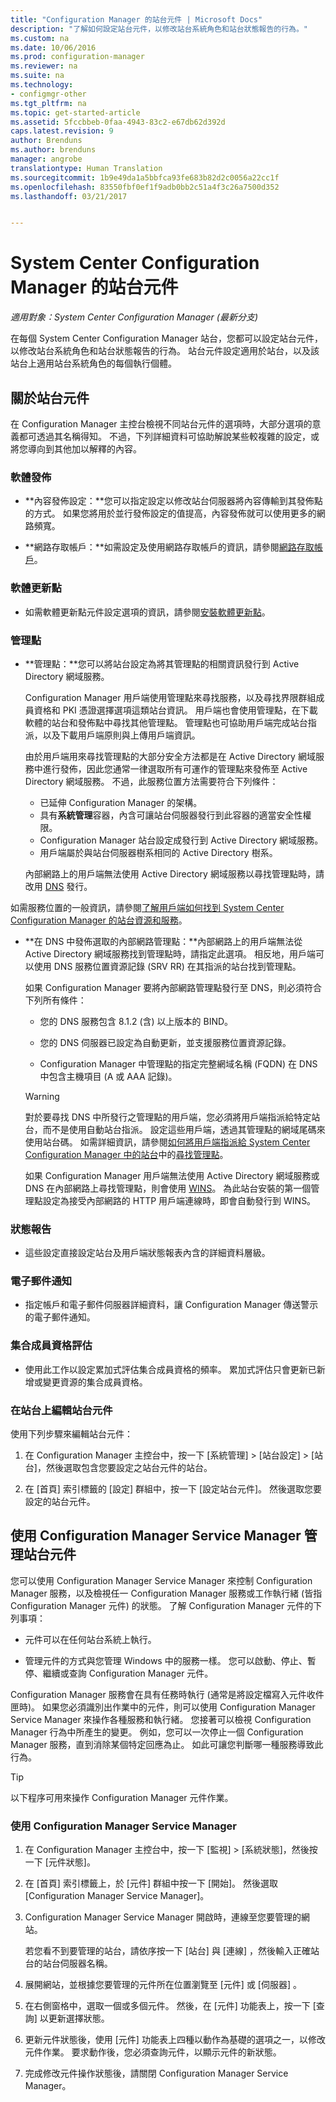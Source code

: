 ```yaml
---
title: "Configuration Manager 的站台元件 | Microsoft Docs"
description: "了解如何設定站台元件，以修改站台系統角色和站台狀態報告的行為。"
ms.custom: na
ms.date: 10/06/2016
ms.prod: configuration-manager
ms.reviewer: na
ms.suite: na
ms.technology:
- configmgr-other
ms.tgt_pltfrm: na
ms.topic: get-started-article
ms.assetid: 5fccbbeb-0faa-4943-83c2-e67db62d392d
caps.latest.revision: 9
author: Brenduns
ms.author: brenduns
manager: angrobe
translationtype: Human Translation
ms.sourcegitcommit: 1b9e49da1a5bbfca93fe683b82d2c0056a22cc1f
ms.openlocfilehash: 83550fbf0ef1f9adb0bb2c51a4f3c26a7500d352
ms.lasthandoff: 03/21/2017


---
```

# <a name="site-components-for-system-center-configuration-manager"></a>System Center Configuration Manager 的站台元件

*適用對象：System Center Configuration Manager (最新分支)*

在每個 System Center Configuration Manager 站台，您都可以設定站台元件，以修改站台系統角色和站台狀態報告的行為。 站台元件設定適用於站台，以及該站台上適用站台系統角色的每個執行個體。  

## <a name="about-site-components"></a>關於站台元件  
 在 Configuration Manager 主控台檢視不同站台元件的選項時，大部分選項的意義都可透過其名稱得知。 不過，下列詳細資料可協助解說某些較複雜的設定，或將您導向到其他加以解釋的內容。  

### <a name="software-distribution"></a>軟體發佈  

-   **內容發佈設定：**您可以指定設定以修改站台伺服器將內容傳輸到其發佈點的方式。 如果您將用於並行發佈設定的值提高，內容發佈就可以使用更多的網路頻寬。  

-   **網路存取帳戶：**如需設定及使用網路存取帳戶的資訊，請參閱[網路存取帳戶](../../../../core/plan-design/hierarchy/manage-accounts-to-access-content.md#bkmk_NAA)。  

### <a name="software-update-point"></a>軟體更新點  

-   如需軟體更新點元件設定選項的資訊，請參閱[安裝軟體更新點](../../../../sum/get-started/install-a-software-update-point.md)。  

### <a name="management-point"></a>管理點  

-   **管理點：**您可以將站台設定為將其管理點的相關資訊發行到 Active Directory 網域服務。  

     Configuration Manager 用戶端使用管理點來尋找服務，以及尋找界限群組成員資格和 PKI 憑證選擇選項這類站台資訊。 用戶端也會使用管理點，在下載軟體的站台和發佈點中尋找其他管理點。 管理點也可協助用戶端完成站台指派，以及下載用戶端原則與上傳用戶端資訊。  

     由於用戶端用來尋找管理點的大部分安全方法都是在 Active Directory 網域服務中進行發佈，因此您通常一律選取所有可運作的管理點來發佈至 Active Directory 網域服務。 不過，此服務位置方法需要符合下列條件：

     - 已延伸 Configuration Manager 的架構。
     - 具有**系統管理**容器，內含可讓站台伺服器發行到此容器的適當安全性權限。
     - Configuration Manager 站台設定成發行到 Active Directory 網域服務。
     - 用戶端屬於與站台伺服器樹系相同的 Active Directory 樹系。  

     內部網路上的用戶端無法使用 Active Directory 網域服務以尋找管理點時，請改用 [DNS](../../../../core/plan-design/hierarchy/understand-how-clients-find-site-resources-and-services.md#bkmk_dns) 發行。  

 如需服務位置的一般資訊，請參閱[了解用戶端如何找到 System Center Configuration Manager 的站台資源和服務](../../../../core/plan-design/hierarchy/understand-how-clients-find-site-resources-and-services.md)。  

-   **在 DNS 中發佈選取的內部網路管理點：**內部網路上的用戶端無法從 Active Directory 網域服務找到管理點時，請指定此選項。 相反地，用戶端可以使用 DNS 服務位置資源記錄 (SRV RR) 在其指派的站台找到管理點。  

    如果 Configuration Manager 要將內部網路管理點發行至 DNS，則必須符合下列所有條件：  

    -   您的 DNS 服務包含 8.1.2 (含) 以上版本的 BIND。  

    -   您的 DNS 伺服器已設定為自動更新，並支援服務位置資源記錄。  

    -   Configuration Manager 中管理點的指定完整網域名稱 (FQDN) 在 DNS 中包含主機項目 (A 或 AAA 記錄)。  

    > [!WARNING]  
    >  對於要尋找 DNS 中所發行之管理點的用戶端，您必須將用戶端指派給特定站台，而不是使用自動站台指派。 設定這些用戶端，透過其管理點的網域尾碼來使用站台碼。 如需詳細資訊，請參閱[如何將用戶端指派給 System Center Configuration Manager 中的站台](/sccm/core/clients/deploy/assign-clients-to-a-site)中的[尋找管理點](/sccm/core/clients/deploy/assign-clients-to-a-site#locating-management-points)。  

     如果 Configuration Manager 用戶端無法使用 Active Directory 網域服務或 DNS 在內部網路上尋找管理點，則會使用 [WINS](../../../../core/plan-design/hierarchy/understand-how-clients-find-site-resources-and-services.md#bkmk_wins)。 為此站台安裝的第一個管理點設定為接受內部網路的 HTTP 用戶端連線時，即會自動發行到 WINS。  

### <a name="status-reporting"></a>狀態報告  

-   這些設定直接設定站台及用戶端狀態報表內含的詳細資料層級。  

### <a name="email-notification"></a>電子郵件通知  

-   指定帳戶和電子郵件伺服器詳細資料，讓 Configuration Manager 傳送警示的電子郵件通知。  

### <a name="collection-membership-evaluation"></a>集合成員資格評估  

-   使用此工作以設定累加式評估集合成員資格的頻率。 累加式評估只會更新已新增或變更資源的集合成員資格。  

### <a name="edit-the-site-components-at-a-site"></a>在站台上編輯站台元件  

使用下列步驟來編輯站台元件：

1.  在 Configuration Manager 主控台中，按一下 [系統管理] > [站台設定] > [站台]，然後選取包含您要設定之站台元件的站台。  

2.  在 [首頁] 索引標籤的 [設定] 群組中，按一下 [設定站台元件]。 然後選取您要設定的站台元件。  

##  <a name="BKMK_ServiceMgr"></a> 使用 Configuration Manager Service Manager 管理站台元件  
您可以使用 Configuration Manager Service Manager 來控制 Configuration Manager 服務，以及檢視任一 Configuration Manager 服務或工作執行緒 (皆指 Configuration Manager 元件) 的狀態。 了解 Configuration Manager 元件的下列事項：  

-   元件可以在任何站台系統上執行。  

-   管理元件的方式與您管理 Windows 中的服務一樣。 您可以啟動、停止、暫停、繼續或查詢 Configuration Manager 元件。  

Configuration Manager 服務會在具有任務時執行 (通常是將設定檔寫入元件收件匣時)。 如果您必須識別出作業中的元件，則可以使用 Configuration Manager Service Manager 來操作各種服務和執行緒。 您接著可以檢視 Configuration Manager 行為中所產生的變更。 例如，您可以一次停止一個 Configuration Manager 服務，直到消除某個特定回應為止。 如此可讓您判斷哪一種服務導致此行為。  

> [!TIP]  
>  以下程序可用來操作 Configuration Manager 元件作業。  

### <a name="use-the-configuration-manager-service-manager"></a>使用 Configuration Manager Service Manager  

1.  在 Configuration Manager 主控台中，按一下 [監視] >  [系統狀態]，然後按一下 [元件狀態]。  

2.  在 [首頁] 索引標籤上，於 [元件] 群組中按一下 [開始]。 然後選取 [Configuration Manager Service Manager]。  

3.  Configuration Manager Service Manager 開啟時，連線至您要管理的網站。  

     若您看不到要管理的站台，請依序按一下 [站台] 與 [連線] ，然後輸入正確站台的站台伺服器名稱。  

4.  展開網站，並根據您要管理的元件所在位置瀏覽至 [元件]  或 [伺服器] 。  

5.  在右側窗格中，選取一個或多個元件。 然後，在 [元件] 功能表上，按一下 [查詢] 以更新選擇狀態。  

6.  更新元件狀態後，使用 [元件] 功能表上四種以動作為基礎的選項之一，以修改元件作業。 要求動作後，您必須查詢元件，以顯示元件的新狀態。  

7.  完成修改元件操作狀態後，請關閉 Configuration Manager Service Manager。  

